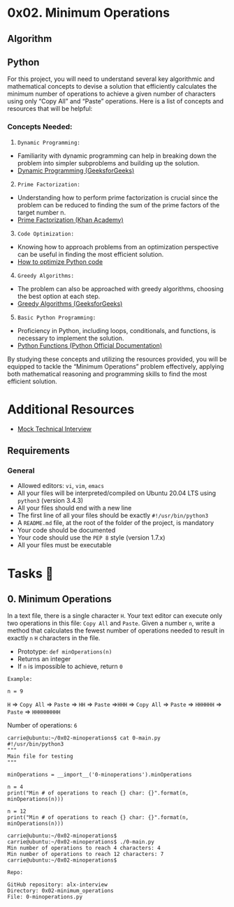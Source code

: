 # 0x02. Minimum Operations

## Algorithm

## Python

For this project, you will need to understand several key algorithmic and mathematical concepts to devise a solution that efficiently calculates the minimum number of operations to achieve a given number of characters using only “Copy All” and “Paste” operations. Here is a list of concepts and resources that will be helpful:

### Concepts Needed:

1. ``Dynamic Programming:``

  - Familiarity with dynamic programming can help in breaking down the problem into simpler subproblems and building up the solution.
  - [Dynamic Programming (GeeksforGeeks)](https://www.geeksforgeeks.org/dynamic-programming/)

2. ``Prime Factorization:``

  - Understanding how to perform prime factorization is crucial since the problem can be reduced to finding the sum of the prime factors of the target number n.
  - [Prime Factorization (Khan Academy)](https://www.khanacademy.org/math/pre-algebra/pre-algebra-factors-multiples/pre-algebra-prime-factorization-prealg/v/prime-factorization)

3. ``Code Optimization:``

  - Knowing how to approach problems from an optimization perspective can be useful in finding the most efficient solution.
  - [How to optimize Python code](https://stackify.com/how-to-optimize-python-code/)

4. ``Greedy Algorithms:``

  - The problem can also be approached with greedy algorithms, choosing the best option at each step.
  - [Greedy Algorithms (GeeksforGeeks)](https://www.geeksforgeeks.org/greedy-algorithms/)

5. ``Basic Python Programming:``

  - Proficiency in Python, including loops, conditionals, and functions, is necessary to implement the solution.
  - [Python Functions (Python Official Documentation)](https://docs.python.org/3/tutorial/controlflow.html#defining-functions)

By studying these concepts and utilizing the resources provided, you will be equipped to tackle the “Minimum Operations” problem effectively, applying both mathematical reasoning and programming skills to find the most efficient solution.

# Additional Resources

  - [Mock Technical Interview](https://www.youtube.com/watch?v=h4i4kjwncoU)

## Requirements

### General

- Allowed editors: ``vi``, ``vim``, ``emacs``
- All your files will be interpreted/compiled on Ubuntu 20.04 LTS using ``python3`` (version 3.4.3)
- All your files should end with a new line
- The first line of all your files should be exactly ``#!/usr/bin/python3``
- A ``README.md`` file, at the root of the folder of the project, is mandatory
- Your code should be documented
- Your code should use the ``PEP 8`` style (version 1.7.x)
- All your files must be executable

# Tasks 📃

## 0. Minimum Operations
   
In a text file, there is a single character ``H``. Your text editor can execute only two operations in this file: ``Copy All`` and ``Paste``. Given a number ``n``, write a method that calculates the fewest number of operations needed to result in exactly ``n`` ``H`` characters in the file.

  - Prototype: ``def minOperations(n)``
  - Returns an integer
  - If ``n`` is impossible to achieve, return ``0``

`Example:`

``n = 9``

``H`` => ``Copy All`` => ``Paste`` => ``HH`` => ``Paste`` =>``HHH`` => ``Copy All`` => ``Paste`` => ``HHHHHH`` => ``Paste`` => ``HHHHHHHHH``

Number of operations: `6`

    carrie@ubuntu:~/0x02-minoperations$ cat 0-main.py
    #!/usr/bin/python3
    """
    Main file for testing
    """

    minOperations = __import__('0-minoperations').minOperations

    n = 4
    print("Min # of operations to reach {} char: {}".format(n, minOperations(n)))

    n = 12
    print("Min # of operations to reach {} char: {}".format(n, minOperations(n)))

    carrie@ubuntu:~/0x02-minoperations$
    carrie@ubuntu:~/0x02-minoperations$ ./0-main.py
    Min number of operations to reach 4 characters: 4
    Min number of operations to reach 12 characters: 7
    carrie@ubuntu:~/0x02-minoperations$

``Repo:``

    GitHub repository: alx-interview
    Directory: 0x02-minimum_operations
    File: 0-minoperations.py



